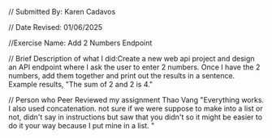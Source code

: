 // Submitted By: Karen Cadavos

// Date Revised: 01/06/2025

//Exercise Name: Add 2 Numbers Endpoint

// Brief Description of what I did:Create a new web api project and design an API endpoint where I ask the user to enter 2 numbers.  Once I have the 2 numbers, add them together and print out the results in a sentence. Example results, "The sum of 2 and 2 is 4."

// Person who Peer Reviewed my assignment
Thao Vang
"Everything works. I also used concatenation. not sure if we were suppose to make into a list or not, didn't say in instructions but saw that you didn't so it might be easier to do it your way because I put mine in a list. "